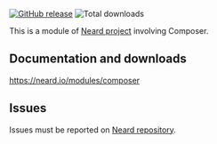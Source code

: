 [![GitHub release](https://img.shields.io/github/release/N6REJ/module-composer.svg?style=flat-square)](https://github.com/N6REJ/module-composer/releases/latest)
![Total downloads](https://img.shields.io/github/downloads/N6REJ/module-composer/total.svg?style=flat-square)

This is a module of [Neard project](https://github.com/N6REJ/neard) involving Composer.

## Documentation and downloads

https://neard.io/modules/composer

## Issues

Issues must be reported on [Neard repository](https://github.com/N6REJ/neard/issues).
